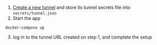 
1. [Create a new tunnel](https://gw.run/admin) and store its tunnel secrets file into `secrets/tunnel.json`
2. Start the app

```shell
docker-compose up
```

3. log in to the tunnel URL created on step 1, and complete the setup

